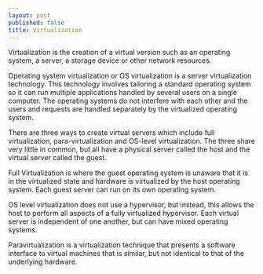```yaml
---
layout: post
published: false
title: Virtualization
---
```

Virtualization is the creation of a virtual version such as an operating system, a server, a storage device or other network resources.
 
Operating system virtualization or OS virtualization is a server virtualization technology.  This technology involves tailoring a standard operating system so it can run multiple applications handled by several users on a single computer.  The operating systems do not interfere with each other and the users and requests are handled separately by the virtualized operating system.
 
There are three ways to create virtual servers which include full virtualization, para-virtualization and OS-level virtualization.  The three share very little in common, but all have a physical server called the host and the virtual server called the guest.
 
Full Virtualization is where the guest operating system is unaware that it is in the virtualized state and hardware is virtualized by the host operating system. Each guest server can run on its own operating system.
 
OS level virtualization does not use a hypervisor, but instead, this allows the host to perform all aspects of a fully virtualized hypervisor. Each virtual server is independent of one another, but can have mixed operating systems.
 
Paravirtualization is a virtualization technique that presents a software interface to virtual machines that is similar, but not identical to that of the underlying hardware.